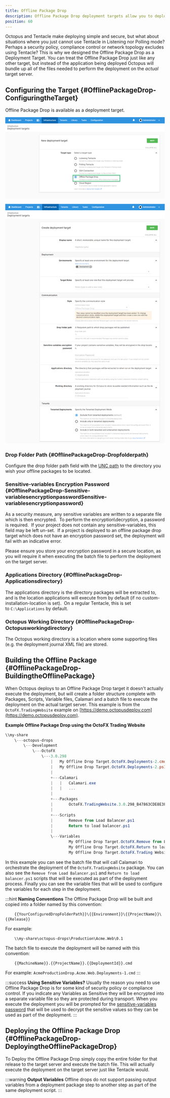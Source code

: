 ```yaml
---
title: Offline Package Drop
description: Offline Package Drop deployment targets allow you to deploy your applications in the most restricted security environments where Tentacles cannot be used.
position: 60
---
```


Octopus and Tentacle make deploying simple and secure, but what about situations where you just cannot use Tentacle in Listening nor Polling mode? Perhaps a security policy, compliance control or network topology excludes using Tentacle? This is why we designed the Offline Package Drop as a Deployment Target. You can treat the Offline Package Drop just like any other target, but instead of the application being deployed Octopus will bundle up all of the files needed to perform the deployment on the *actual* target server.

## Configuring the Target {#OfflinePackageDrop-ConfiguringtheTarget}

Offline Package Drop is available as a deployment target.

![](images/adding-new-offline-package-drop-target.png "width=500")

![](images/create-new-offline-package-drop-target-part2.png "width=500")

### Drop Folder Path {#OfflinePackageDrop-Dropfolderpath}

Configure the drop folder path field with the [UNC path](http://en.wikipedia.org/wiki/Path_%28computing%29#Uniform_Naming_Convention) to the directory you wish your offline packages to be located.

### Sensitive-variables Encryption Password  {#OfflinePackageDrop-Sensitive-variablesencryptionpasswordSensitive-variablesencryptionpassword}

As a security measure, any sensitive variables are written to a separate file which is then encrypted.  To perform the encryption\decryption, a password is required.  If your project does not contain any sensitive-variables, this field may be left un-set.  If a project is deployed to an offline package drop target which does not have an encryption password set, the deployment will fail with an indicative error.

Please ensure you store your encryption password in a secure location, as you will require it when executing the batch file to perform the deployment on the target server.

### Applications Directory {#OfflinePackageDrop-Applicationsdirectory}

The applications directory is the directory packages will be extracted to, and is the location applications will execute from by default (if no custom-installation-location is set).  On a regular Tentacle, this is set to `C:\Applications` by default.

### Octopus Working Directory {#OfflinePackageDrop-Octopusworkingdirectory}

The Octopus working directory is a location where some supporting files (e.g. the deployment journal XML file) are stored.

## Building the Offline Package {#OfflinePackageDrop-BuildingtheOfflinePackage}

When Octopus deploys to an Offline Package Drop target it doesn't actually execute the deployment, but will create a folder structure complete with Packages, Scripts, Variable files, Calamari and a batch file to execute the deployment on the actual target server. This example is from the `OctoFX.TradingWebsite` example on [https://demo.octopusdeploy.com](https://demo.octopusdeploy.com).

**Example Offline Package Drop using the OctoFX Trading Website**

```powershell
\\my-share
    \---octopus-drops
        \---Development
            \---OctoFX
                \---3.0.298
                    |   My Offline Drop Target.OctoFX.Deployments-2.cmd
                    |   My Offline Drop Target.OctoFX.Deployments-2.ps1
                    |   
                    +---Calamari
                    |   |   Calamari.exe
                    |   |   ...
                    |           
                    +---Packages
                    |       OctoFX.TradingWebsite.3.0.298_B47863CDE8E3F24E95873F4B59FE990E.nupkg
                    |       
                    +---Scripts
                    |       Remove from Load Balancer.ps1
                    |       Return to load balancer.ps1
                    |       
                    \---Variables
                            My Offline Drop Target.OctoFX.Remove from Load Balancer.variables.json
                            My Offline Drop Target.OctoFX.Return to load balancer.variables.json
                            My Offline Drop Target.OctoFX.Trading Website.variables.json

```

In this example you can see the batch file that will call Calamari to orchestrate the deployment of the `OctoFX.TradingWebsite` package. You can also see the `Remove from Load Balancer.ps1` and `Return to load balancer.ps1` scripts that will be executed as part of the deployment process. Finally you can see the variable files that will be used to configure the variables for each step in the deployment.

:::hint
**Naming Conventions**
The Offline Package Drop will be built and copied into a folder named by this convention:

```
    {{YourConfiguredDropFolderPath}}\{{Environment}}\{{ProjectName}}\{{Release}}
```

For example:

```
    \\my-share\octopus-drops\Production\Acme.Web\0.1
```

The batch file to execute the deployment will be named with this convention:

```
    {{MachineName}}.{{ProjectName}}.{{DeploymentId}}.cmd
```

For example:
`AcmeProductionDrop.Acme.Web.Deployments-1.cmd`
:::

:::success
**Using Sensitive Variables?**
Usually the reason you need to use Offline Package Drop is for some kind of security policy or compliance control. If you indicate any Variables as Sensitive they will be encrypted into a separate variable file so they are protected during transport. When you execute the deployment you will be prompted for the [sensitive-variables password](/docs/infrastructure/offline-package-drop.md) that will be used to decrypt the sensitive values so they can be used as part of the deployment.
:::

## Deploying the Offline Package Drop {#OfflinePackageDrop-DeployingtheOfflinePackageDrop}

To Deploy the Offline Package Drop simply copy the entire folder for that release to the target server and execute the batch file. This will actually execute the deployment on the target server just like Tentacle would.

:::warning
**Output Variables**
Offline drops do not support passing output variables from a deployment package step to another step as part of the same deployment script.
:::
